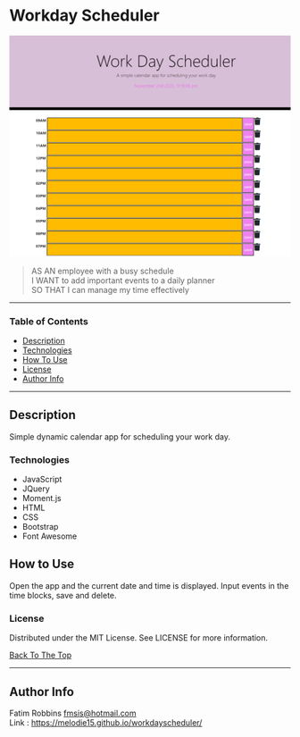 # Workday Scheduler

<img src="Screenshot.PNG" alt="project image">


> AS AN employee with a busy schedule<br/>
  I WANT to add important events to a daily planner<br/> 
  SO THAT I can manage my time effectively

---

### Table of Contents


- [Description](#description)
- [Technologies](#technologies)
- [How To Use](#how-to-use)
- [License](#license)
- [Author Info](#author-info)

---

## Description

Simple dynamic calendar app for scheduling your work day.  

### Technologies

- JavaScript
- JQuery
- Moment.js
- HTML
- CSS
- Bootstrap
- Font Awesome

## How to Use

Open the app and the current date and time is displayed. Input events in the time blocks, save and delete.  

### License

Distributed under the MIT License. See LICENSE for more information.

[Back To The Top](#workday-scheduler)

---

## Author Info

Fatim Robbins
fmsis@hotmail.com <br/> 
Link :  https://melodie15.github.io/workdayscheduler/ 
